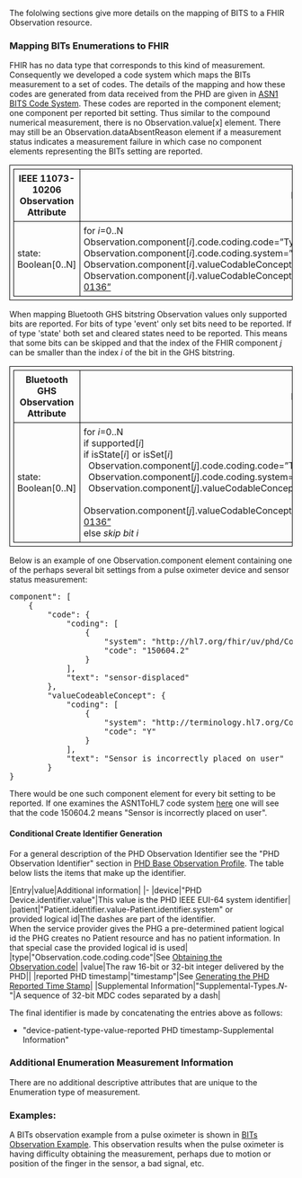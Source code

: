 The fololwing sections give more details on the mapping of BITS to a FHIR Observation resource.

### Mapping BITs Enumerations to FHIR
FHIR has no data type that corresponds to this kind of measurement. Consequently we developed a code system which maps the BITs measurement to a set of codes. The details of the mapping and how these codes are generated from data received from the PHD are given in [ASN1 BITS Code System](ASN1BITsCodeSystem.html). These codes are reported in the component element; one component per reported bit setting. Thus similar to the compound numerical measurement, there is no Observation.value[x] element. There may still be an Observation.dataAbsentReason element if a measurement status indicates a measurement failure in which case no component elements representing the BITs setting are reported. 

<style>table, th, td {
border: 1px solid black;
border-collapse:collapse;
padding: 6px;}</style>

| IEEE 11073-10206 Observation Attribute | FHIR coding |
|--|--|
| state: Boolean[0..N]  | for *i*=0..N <br/> Observation.component[*i*].code.coding.code=”Type.*i*“  <br/> Observation.component[*i*].code.coding.system=”http://hl7.org/fhir/uv/phd/CodeSystem/ASN1ToHL7”  <br/> Observation.component[*i*].valueCodableConcept.coding.code=”Y"\|"N” if bit *i* is set\|cleared  <br/> Observation.component[*i*].valueCodableConcept.coding.system=”http://terminology.hl7.org/CodeSystem/v2-0136”|

When mapping Bluetooth GHS bitstring Observation values only supported bits are reported. For bits of type 'event' only set bits need to be reported. If of type 'state' both set and cleared states need to be reported. This means that some bits can be skipped and that the index of the FHIR component *j* can be smaller than the index *i* of the bit in the GHS bitstring.

| Bluetooth GHS Observation Attribute | FHIR coding |
|--|--|
| state: Boolean[0..N]  | for *i*=0..N <br/> if supported[*i*] <br/> if isState[*i*] or isSet[*i*] <br/> &nbsp; Observation.component[*j*].code.coding.code=”Type.*i*“  <br/> &nbsp; Observation.component[*j*].code.coding.system=”http://hl7.org/fhir/uv/phd/CodeSystem/ASN1ToHL7”  <br/> &nbsp; Observation.component[*j*].valueCodableConcept.coding.code=”Y"\|"N” if bit *i* is set\|cleared  <br/> &nbsp; Observation.component[*j*].valueCodableConcept.coding.system=”http://terminology.hl7.org/CodeSystem/v2-0136” <br/> else *skip bit i* |

Below is an example of one Observation.component element containing one of the perhaps several bit settings from a pulse oximeter device and sensor status measurement:
<pre>
component": [
    {
        "code": {
            "coding": [
                {
                    "system": "http://hl7.org/fhir/uv/phd/CodeSystem/ASN1ToHL7",
                    "code": "150604.2"
                }
            ],
            "text": "sensor-displaced"
        },
        "valueCodeableConcept": {
            "coding": [
                {
                    "system": "http://terminology.hl7.org/CodeSystem/v2-0136",
                    "code": "Y"
                }
            ],
            "text": "Sensor is incorrectly placed on user"
        }
}
</pre>
There would be one such component element for every bit setting to be reported. If one examines the ASN1ToHL7 code system [here](ASN1BITsCodeSystem.html) one will see that the code 150604.2 means "Sensor is incorrectly placed on user".

#### Conditional Create Identifier Generation
For a general description of the PHD Observation Identifier see the "PHD Observation Identifier" section in [PHD Base Observation Profile](StructureDefinition-PhdBaseObservation.html). The table below lists the items that make up the identifier.

|Entry|value|Additional information|
|-
|device|"PHD Device.identifier.value"|This value is the PHD IEEE EUI-64 system identifier|
|patient|"Patient.identifier.value-Patient.identifier.system" or<br/>provided logical id|The dashes are part of the identifier. <br/>When the service provider gives the PHG a pre-determined patient logical id the PHG creates no Patient resource and has no patient information. In that special case the provided logical id is used|
|type|"Observation.code.coding.code"|See [Obtaining the Observation.code](ObtainObservationCode.html)|
|value|The raw 16-bit or 32-bit integer delivered by the PHD||
|reported PHD timestamp|"timestamp"|See [Generating the PHD Reported Time Stamp](GeneratingtheReportedTimeStampIdentifier.html)|
|Supplemental Information|"Supplemental-Types.*N*-"|A sequence of 32-bit MDC codes separated by a dash|

The final identifier is made by concatenating the entries above as follows:
 - "device-patient-type-value-reported PHD timestamp-Supplemental Information"

### Additional Enumeration Measurement Information
There are no additional descriptive attributes that are unique to the Enumeration type of measurement.

### Examples:

A BITs observation example from a pulse oximeter is shown in [BITs Observation Example](Observation-bits-observation.html). This observation results when the pulse oximeter is having difficulty obtaining the measurement, perhaps due to motion or position of the finger in the sensor, a bad signal, etc.



